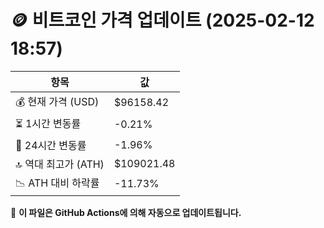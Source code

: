 # 🪙 비트코인 가격 업데이트 (2025-02-12 18:57)

| 항목                | 값 |
|--------------------|----------------|
| 💰 현재 가격 (USD) | $96158.42 |
| ⏳ 1시간 변동률    | -0.21% |
| 📆 24시간 변동률   | -1.96% |
| 🔝 역대 최고가 (ATH) | $109021.48 |
| 📉 ATH 대비 하락률 | -11.73% |

🔄 **이 파일은 GitHub Actions에 의해 자동으로 업데이트됩니다.**
